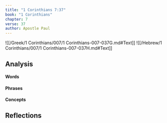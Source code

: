 ```yaml
---
title: "1 Corinthians 7:37"
book: "1 Corinthians"
chapter: 7
verse: 37
author: Apostle Paul
---
```

![[/Greek/1 Corinthians/007/1 Corinthians-007-037G.md#Text]]
![[/Hebrew/1 Corinthians/007/1 Corinthians-007-037H.md#Text]]

## Analysis

#### Words

#### Phrases

#### Concepts

## Reflections
